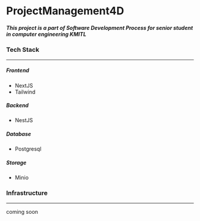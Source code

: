 # ProjectManagement4D

##### This project is a part of Software Development Process for senior student in computer engineering KMITL


### Tech Stack
---
##### Frontend
- NextJS
- Tailwind

##### Backend
- NestJS

##### Database
- Postgresql

##### Storage 
- Minio

### Infrastructure
----
coming soon
